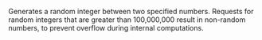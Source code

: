 Generates a random integer between two specified numbers.
        Requests for random integers that are greater than 100,000,000
        result in non-random numbers, to prevent overflow during
        internal computations.